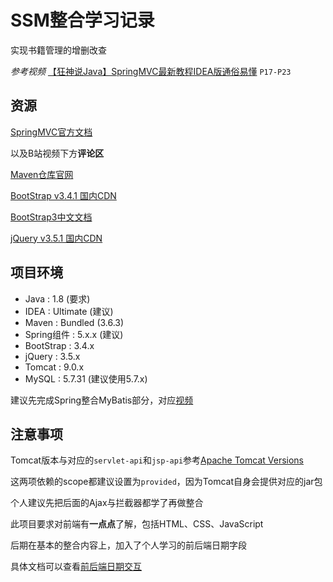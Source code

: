 # SSM整合学习记录

实现书籍管理的增删改查

*参考视频* [【狂神说Java】SpringMVC最新教程IDEA版通俗易懂](https://www.bilibili.com/video/BV1aE41167Tu) `P17-P23`

## 资源

[SpringMVC官方文档](https://docs.spring.io/spring-framework/docs/current/reference/html/web.html)

以及B站视频下方**评论区**

[Maven仓库官网](https://mvnrepository.com/)

[BootStrap v3.4.1 国内CDN](https://www.bootcdn.cn/twitter-bootstrap/3.4.1/)

[BootStrap3中文文档](https://v3.bootcss.com/css/)

[jQuery v3.5.1 国内CDN](https://www.bootcdn.cn/jquery/3.5.1/)

## 项目环境

- Java : 1.8 (要求)
- IDEA : Ultimate (建议)
- Maven : Bundled (3.6.3)
- Spring组件 : 5.x.x (建议)
- BootStrap : 3.4.x
- jQuery : 3.5.x
- Tomcat : 9.0.x
- MySQL : 5.7.31 (建议使用5.7.x)

建议先完成Spring整合MyBatis部分，对应[视频](https://www.bilibili.com/video/BV1WE411d7Dv?p=24)

## 注意事项

Tomcat版本与对应的`servlet-api`和`jsp-api`参考[Apache Tomcat Versions](http://tomcat.apache.org/whichversion.html)

这两项依赖的scope都建议设置为`provided`，因为Tomcat自身会提供对应的jar包

个人建议先把后面的Ajax与拦截器都学了再做整合

此项目要求对前端有**一点点**了解，包括HTML、CSS、JavaScript

后期在基本的整合内容上，加入了个人学习的前后端日期字段

具体文档可以查看[前后端日期交互](./前后端日期交互.md)